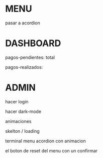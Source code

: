 
MENU
=====
pasar a acordion

DASHBOARD 
==========
pagos-pendientes: 
    total
    
pagos-realizados: 

ADMIN
======

hacer login

hacer dark-mode

animaciones

skelton / loading

terminal menu acordion con animacion

el boton de reset del menu con un confirmar
